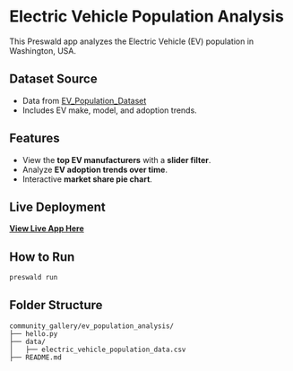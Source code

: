 # Electric Vehicle Population Analysis
This Preswald app analyzes the Electric Vehicle (EV) population in Washington, USA.

## Dataset Source
- Data from [EV_Population_Dataset](https://catalog.data.gov/dataset/electric-vehicle-population-data)
- Includes EV make, model, and adoption trends.

## Features
- View the **top EV manufacturers** with a **slider filter**.
- Analyze **EV adoption trends over time**.
- Interactive **market share pie chart**.

## **Live Deployment**
**[View Live App Here](https://my-example-project-693509-mac25sjj-ndjz2ws6la-ue.a.run.app/)**

## How to Run
```bash
preswald run
```

## Folder Structure
```
community_gallery/ev_population_analysis/
├── hello.py                 
├── data/                   
│   ├── electric_vehicle_population_data.csv
├── README.md   
```